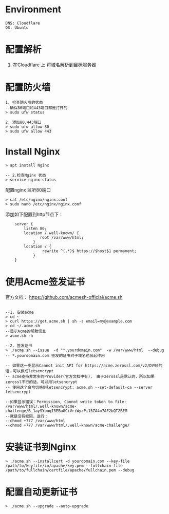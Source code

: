 # Environment
```
DNS: Cloudflare
OS: Ubuntu
```


# 配置解析
1. 在Cloudflare 上 将域名解析到目标服务器

# 配置防火墙
```
1. 检查防火墙的状态
--确保80端口和443端口都是打开的
> sudo ufw status

2. 添加80,443端口
> sudo ufw allow 80
> sudo ufw allow 443
```

# Install Nginx
```1. 安装Nginx
> apt install Nginx

-- 2.检查Nginx 状态
> service nginx status
```

配置nginx 监听80端口

```
> cat /etc/nginx/nginx.conf
> sudo nano /etc/nginx/nginx.conf
```

添加如下配置到http节点下：
```
    server {
        listen 80;
        location /.well-known/ {
               root /var/www/html;
            }
        location / {
                rewrite ^(.*)$ https://$host$1 permanent;
            }
    }
```

# 使用Acme签发证书

官方文档： https://github.com/acmesh-official/acme.sh

```

--1. 安装acme
> cd ~
> curl https://get.acme.sh | sh -s email=my@example.com
> cd ~/.acme.sh
--显示Acme的帮助信息
> acme.sh -h

--2. 签发证书
> ./acme.sh --issue  -d "*.yourdomain.com"  -w /var/www/html  --debug
-- *.yourdomain.com 签发的证书对子域名也会起作用

-- 如果这一步显示Cannot init API for https://acme.zerossl.com/v2/DV90的话，可以换成letsencrypt
-- acme支持非常多的Provider(官方文档中有)， 由于zerossl是默认的，所以如果zerossl不行的话，可以用letsencrypt
-- 使用这个命令切换到letsencrypt: acme.sh --set-default-ca --server letsencrypt

--如果显示错误：Permission, Cannot write token to file: /var/www/html/.well-known/acme-challenge/B_1aySYouqI5ERuGCiVriWyzPi15ZA4m7AF2bQTZBEM 
--就是没有权限，运行：
--chmod +777 /var/www/html
--chmod +777 /var/www/html/.well-known/acme-challenge/

```

# 安装证书到Nginx
```
> ./acme.sh --installcert -d yourdomain.com --key-file /path/to/keyfile/in/apache/key.pem --fullchain-file /path/to/fullchain/certfile/apache/fullchain.pem --debug
```

# 配置自动更新证书
```
> ./acme.sh --upgrade --auto-upgrade
```

